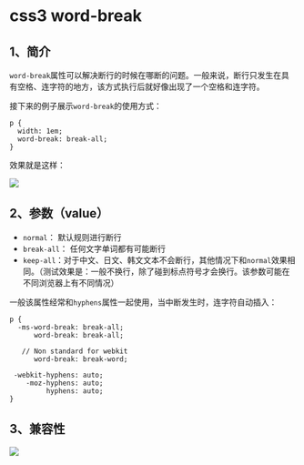 # css3 word-break

## 1、简介

`word-break`属性可以解决断行的时候在哪断的问题。一般来说，断行只发生在具有空格、连字符的地方，该方式执行后就好像出现了一个空格和连字符。

接下来的例子展示`word-break`的使用方式：

    p {
      width: 1em;
      word-break: break-all;
    }

效果就是这样：

![](http://7mj4a6.com1.z0.glb.clouddn.com/46329649283.png)

## 2、参数（value）

* `normal`： 默认规则进行断行
* `break-all`： 任何文字单词都有可能断行
* `keep-all`：对于中文、日文、韩文文本不会断行，其他情况下和`normal`效果相同。（测试效果是：一般不换行，除了碰到标点符号才会换行。该参数可能在不同浏览器上有不同情况）

一般该属性经常和`hyphens`属性一起使用，当中断发生时，连字符自动插入：

    p {
      -ms-word-break: break-all;
          word-break: break-all;

       // Non standard for webkit
          word-break: break-word;

     -webkit-hyphens: auto;
        -moz-hyphens: auto;
             hyphens: auto;
    }



## 3、兼容性

![](http://7mj4a6.com1.z0.glb.clouddn.com/327409732074-023.png)
